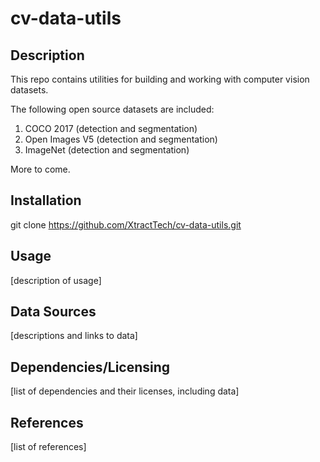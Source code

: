 # cv-data-utils
  
## Description

This repo contains utilities for building and working with computer vision datasets.

The following open source datasets are included:
1. COCO 2017 (detection and segmentation)
1. Open Images V5 (detection and segmentation)
1. ImageNet (detection and segmentation)

More to come.

## Installation

git clone https://github.com/XtractTech/cv-data-utils.git

## Usage

[description of usage]
  
## Data Sources

[descriptions and links to data]
  
## Dependencies/Licensing

[list of dependencies and their licenses, including data]

## References

[list of references]
